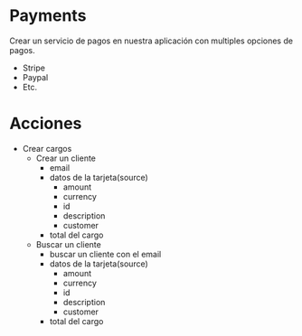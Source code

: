 # Payments
Crear un servicio de pagos en nuestra aplicación con multiples opciones de pagos.

- Stripe
- Paypal
- Etc.

# Acciones
- Crear cargos
  - Crear un cliente
    - email
    - datos de la tarjeta(source)
      - amount
      - currency
      - id
      - description
      - customer
    - total del cargo
  - Buscar un cliente
    - buscar un cliente con el email  
    - datos de la tarjeta(source)
      - amount
      - currency
      - id
      - description
      - customer
    - total del cargo
